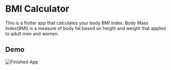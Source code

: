 # BMI Calculator

This is a flutter app that calculates your body BMI index.
Body Mass Index(BMI) is a measure of body fat based on height and weight that applies to adult men and women.

## Demo
![Finished App](demo.gif)
